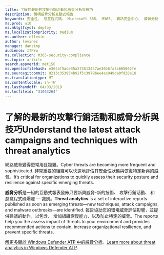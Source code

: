 ```yaml
---
title: 了解的最新的攻擊行銷活動和威脅分析與技巧
description: 說明威脅分析互動式報告
keywords: 安全性、 惡意程式碼、 Microsoft 365、 M365、 資訊安全中心、 威脅分析 Windows Defender ATP、 網路、 安全性狀態，新興的威脅
ms.prod: w10
ms.mktglfcycl: deploy
ms.localizationpriority: medium
ms.author: ellevin
author: levinec
manager: dansimp
audience: ITPro
ms.collection: M365-security-compliance
ms.topic: article
search.appverid: met150
ms.openlocfilehash: e3644f5ace35a574613447ae30b6fa3c665662fe
ms.sourcegitcommit: 8213c353954b92f5c3979bee4aa049da0fd28a18
ms.translationtype: MT
ms.contentlocale: zh-TW
ms.lasthandoff: 04/03/2019
ms.locfileid: "31043264"
---
```

# <a name="understand-the-latest-attack-campaigns-and-techniques-with-threat-analytics"></a><span data-ttu-id="1df45-104">了解的最新的攻擊行銷活動和威脅分析與技巧</span><span class="sxs-lookup"><span data-stu-id="1df45-104">Understand the latest attack campaigns and techniques with threat analytics</span></span>

<span data-ttu-id="1df45-105">網路威脅變得更常用且複雜。</span><span class="sxs-lookup"><span data-stu-id="1df45-105">Cyber threats are becoming more frequent and sophisticated.</span></span> <span data-ttu-id="1df45-106">非常重要的組織可以快速地評估其安全性狀態與恢復特定新興的威脅。</span><span class="sxs-lookup"><span data-stu-id="1df45-106">It’s critical for organizations to quickly assess their security posture and resilience against specific emerging threats.</span></span>

<span data-ttu-id="1df45-107">**威脅分析**是一組的互動式報表發佈只要新興威脅-新的技術、 攻擊行銷活動、 和惡意程式碼爆發 — 識別。</span><span class="sxs-lookup"><span data-stu-id="1df45-107">**Threat analytics** is a set of interactive reports published as soon as emerging threats—new techniques, attack campaigns, and malware outbreaks—are identified.</span></span> <span data-ttu-id="1df45-108">報告協助您的環境威脅評估影響，並提供建議的動作，以包含、 增加組織恢復能力，以及防止特定的威脅。</span><span class="sxs-lookup"><span data-stu-id="1df45-108">The reports help you the assess impact of threats to your environment and provides recommended actions to contain, increase organizational resilience, and prevent specific threats.</span></span>

<span data-ttu-id="1df45-109">[解更多關於 Windows Defender ATP 中的威脅分析](https://docs.microsoft.com/en-us/windows/security/threat-protection/windows-defender-atp/threat-analytics)。</span><span class="sxs-lookup"><span data-stu-id="1df45-109">[Learn more about threat analytics in Windows Defender ATP](https://docs.microsoft.com/en-us/windows/security/threat-protection/windows-defender-atp/threat-analytics).</span></span>  
